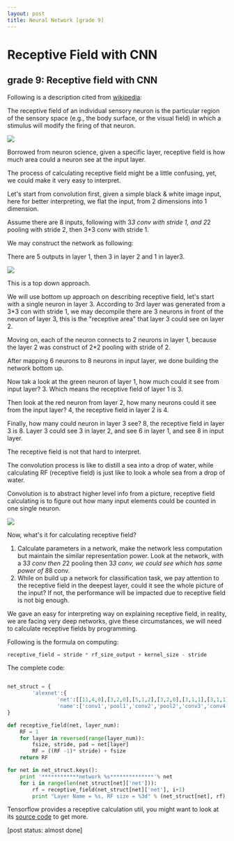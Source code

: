 ```yaml
---
layout: post
title: Neural Network [grade 9]
---
```


# Receptive Field with CNN

## grade 9: Receptive field with CNN

Following is a description cited from [wikipedia](https://en.wikipedia.org/wiki/Receptive_field):

The receptive field of an individual sensory neuron is the particular region of the sensory space (e.g., the body surface, or the visual field) in which a stimulus will modify the firing of that neuron.

<img src="https://upload.wikimedia.org/wikipedia/commons/thumb/6/68/Conv_layer.png/231px-Conv_layer.png">

Borrowed from neuron science, given a specific layer, receptive field is how much area could a neuron see at the input layer.

The process of calculating receptive field might be a little confusing, yet, we could make it very easy to interpret.

Let's start from convolution first, given a simple black & white image input, here for better interpreting, we flat the input, from 2 dimensions into 1 dimension.

Assume there are 8 inputs, following with 3*3 conv with stride 1, and 2*2 pooling with stride 2, then 3*3 conv with stride 1.

We may construct the network as following:

There are 5 outputs in layer 1, then 3 in layer 2 and 1 in layer3.

<img src="{{site.url}}/img/nn025.png">

This is a top down approach.

We will use bottom up approach on describing receptive field, let's start with a single neuron in layer 3. According to 3rd layer was generated from a 3*3 con with stride 1, we may decompile there are 3 neurons in front of the neuron of layer 3, this is the "receptive area" that layer 3 could see on layer 2.

Moving on, each of the neuron connects to 2 neurons in layer 1, because the layer 2 was construct of 2*2 pooling with stride of 2.

After mapping 6 neurons to 8 neurons in input layer, we done building the network bottom up.

Now tak a look at the green neuron of layer 1, how much could it see from input layer? 3. Which means the receptive field of layer 1 is 3.

Then look at the red neuron from layer 2, how many neurons could it see from the input layer? 4, the receptive field in layer 2 is 4.

Finally, how many could neuron in layer 3 see? 8, the receptive field in layer 3 is 8. Layer 3 could see 3 in layer 2, and see 6 in layer 1, and see 8 in input layer.

The receptive field is not that hard to interpret.

The convolution process is like to distill a sea into a drop of water, while calculating RF (receptive field) is just like to look a whole sea from a drop of water.

Convolution is to abstract higher level info from a picture, receptive field calculating is to figure out how many input elements could be counted in one single neuron.

<img src="{{site.url}}/img/nn026.png">

Now, what's it for calculating receptive field?

1. Calculate parameters in a network, make the network less computation but maintain the similar representation power. Look at the network, with a 3*3 conv then 2*2 pooling then 3*3 conv, we could see which has same power of 8*8 conv.
2. While on build up a network for classification task, we pay attention to the receptive field in the deepest layer, could it see the whole picture of the input? If not, the performance will be impacted due to receptive field is not big enough.

We gave an easy for interpreting way on explaining receptive field, in reality, we are facing very deep networks, give these circumstances, we will need to calculate receptive fields by programming.

Following is the formula on computing: 
```python
receptive_field = stride * rf_size_output + kernel_size - stride
```

The complete code:
```python

net_struct = {
        'alexnet':{
                'net':[[11,4,0],[3,2,0],[5,1,2],[3,2,0],[3,1,1],[3,1,1],[3,1,1],[3,2,0]],
                'name':['conv1','pool1','conv2','pool2','conv3','conv4','conv5','pool5']},
}

def receptive_field(net, layer_num):
    RF = 1
    for layer in reversed(range(layer_num)):
        fsize, stride, pad = net[layer]
        RF = ((RF -1)* stride) + fsize
    return RF

for net in net_struct.keys():
    print '************network %s**************'% net
    for i in range(len(net_struct[net]['net'])):
        rf = receptive_field(net_struct[net]['net'], i+1)
        print "Layer Name = %s, RF size = %3d" % (net_struct[net], rf)
```

Tensorflow provides a receptive calculation util, you might want to look at its [source code](https://github.com/tensorflow/tensorflow/tree/092a49a2bf181a3571a5b1994b6b9305313a0403/tensorflow/contrib/receptive_field) to get more.



[post status: almost done]